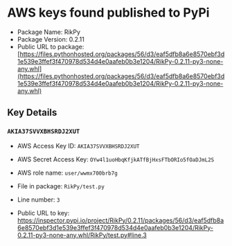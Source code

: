 # AWS keys found published to PyPi

* Package Name: RikPy
* Package Version: 0.2.11
* Public URL to package: [https://files.pythonhosted.org/packages/56/d3/eaf5dfb8a6e8570ebf3d1e539e3ffef3f470978d534d4e0aafeb0b3e1204/RikPy-0.2.11-py3-none-any.whl](https://files.pythonhosted.org/packages/56/d3/eaf5dfb8a6e8570ebf3d1e539e3ffef3f470978d534d4e0aafeb0b3e1204/RikPy-0.2.11-py3-none-any.whl)

## Key Details

### `AKIA37SVVXBHSRDJ2XUT`

* AWS Access Key ID: `AKIA37SVVXBHSRDJ2XUT`
* AWS Secret Access Key: `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` 
* AWS role name: `user/wwmx700brb7g`
* File in package: `RikPy/test.py`
* Line number: `3`

* Public URL to key: https://inspector.pypi.io/project/RikPy/0.2.11/packages/56/d3/eaf5dfb8a6e8570ebf3d1e539e3ffef3f470978d534d4e0aafeb0b3e1204/RikPy-0.2.11-py3-none-any.whl/RikPy/test.py#line.3


